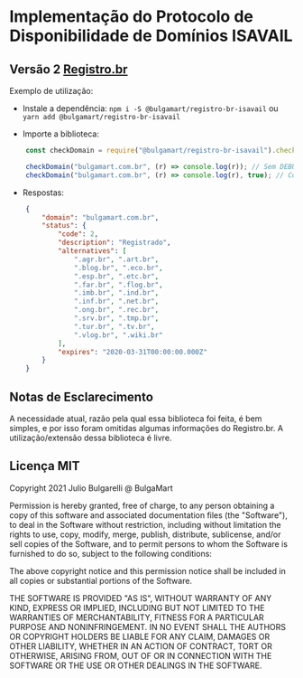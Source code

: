 # Implementação do Protocolo de Disponibilidade de Domí­nios ISAVAIL
## Versão 2 [Registro.br](https://registro.br/tecnologia/Protocolo-ISAVAILv2.txt)
Exemplo de utilização:

* Instale a dependência: `npm i -S @bulgamart/registro-br-isavail` ou `yarn add @bulgamart/registro-br-isavail`

* Importe a biblioteca:
```js
	const checkDomain = require("@bulgamart/registro-br-isavail").checkDomain;

	checkDomain("bulgamart.com.br", (r) => console.log(r)); // Sem DEBUG
	checkDomain("bulgamart.com.br", (r) => console.log(r), true); // Com DEBUG
```

* Respostas:
```json
	{
		"domain": "bulgamart.com.br",
		"status": {
			"code": 2,
			"description": "Registrado",
			"alternatives": [
				".agr.br", ".art.br",
				".blog.br", ".eco.br",
				".esp.br", ".etc.br",
				".far.br", ".flog.br",
				".imb.br", ".ind.br",
				".inf.br", ".net.br",
				".ong.br", ".rec.br",
				".srv.br", ".tmp.br",
				".tur.br", ".tv.br",
				".vlog.br", ".wiki.br"
			],
			"expires": "2020-03-31T00:00:00.000Z"
		}
	}
```

## Notas de Esclarecimento
A necessidade atual, razão pela qual essa biblioteca foi feita, é bem simples, e por isso foram omitidas algumas informações do Registro.br.
A utilização/extensão dessa biblioteca é livre.

## Licença MIT
Copyright 2021 Julio Bulgarelli @ BulgaMart

Permission is hereby granted, free of charge, to any person obtaining a copy of this software and associated documentation files (the "Software"), to deal in the Software without restriction, including without limitation the rights to use, copy, modify, merge, publish, distribute, sublicense, and/or sell copies of the Software, and to permit persons to whom the Software is furnished to do so, subject to the following conditions:

The above copyright notice and this permission notice shall be included in all copies or substantial portions of the Software.

THE SOFTWARE IS PROVIDED "AS IS", WITHOUT WARRANTY OF ANY KIND, EXPRESS OR IMPLIED, INCLUDING BUT NOT LIMITED TO THE WARRANTIES OF MERCHANTABILITY, FITNESS FOR A PARTICULAR PURPOSE AND NONINFRINGEMENT. IN NO EVENT SHALL THE AUTHORS OR COPYRIGHT HOLDERS BE LIABLE FOR ANY CLAIM, DAMAGES OR OTHER LIABILITY, WHETHER IN AN ACTION OF CONTRACT, TORT OR OTHERWISE, ARISING FROM, OUT OF OR IN CONNECTION WITH THE SOFTWARE OR THE USE OR OTHER DEALINGS IN THE SOFTWARE.
